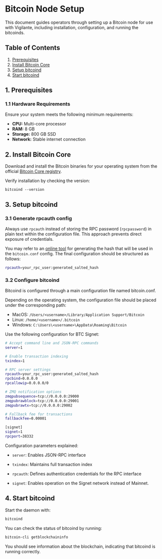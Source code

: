 # Bitcoin Node Setup

This document guides operators through setting up a Bitcoin node for use with Vigilante, including installation, configuration, and running the bitcoinds.

## Table of Contents

1. [Prerequisites](#1-prerequisites)
2. [Install Bitcoin Core](#2-install-bitcoin-core)
3. [Setup bitcoind](#3-setup-bitcoind)
4. [Start bitcoind](#4-start-bitcoind)

## 1. Prerequisites

### 1.1 Hardware Requirements

Ensure your system meets the following minimum requirements:

* **CPU:** Multi-core processor
* **RAM:** 8 GB
* **Storage:** 800 GB SSD
* **Network:** Stable internet connection

## 2. Install Bitcoin Core

Download and install the Bitcoin binaries for your operating system from the official [Bitcoin Core registry](https://bitcoincore.org/bin/bitcoin-core-26.0/).

Verify installation by checking the version:

```shell
bitcoind --version
```

## 3. Setup bitcoind

### 3.1 Generate rpcauth config

Always use `rpcauth` instead of storing the RPC password (`rpcpassword`) in plain
text within the configuration file.
This approach prevents direct exposure of credentials.

You may refer to an [online tool](https://jlopp.github.io/bitcoin-core-rpc-auth-generator/)
for generating the hash that will be used in the `bitcoin.conf` config.
The final configuration should be structured as follows:

```bash
rpcauth=your_rpc_user:generated_salted_hash
```

### 3.2 Configure bitcoind

Bitcoind is configured through a main configuration file named bitcoin.conf.

Depending on the operating system, the configuration file should be placed
under the corresponding path:

* MacOS: `/Users/<username>/Library/Application Support/Bitcoin`
* Linux: `/home/<username>/.bitcoin`
* Windows: `C:\Users\<username>\AppData\Roaming\Bitcoin`

Use the following configuration for BTC Signet:

```bash
# Accept command line and JSON-RPC commands
server=1

# Enable transaction indexing
txindex=1

# RPC server settings
rpcauth=your_rpc_user:generated_salted_hash
rpcbind=0.0.0.0
rpcallowip=0.0.0.0/0

# ZMQ notification options
zmqpubsequence=tcp://0.0.0.0:29000
zmqpubrawblock=tcp://0.0.0.0:29001
zmqpubrawtx=tcp://0.0.0.0:29002

# Fallback fee for transactions
fallbackfee=0.00001

[signet]
signet=1
rpcport=38332
```

Configuration parameters explained:

* `server`: Enables JSON-RPC interface

* `txindex`: Maintains full transaction index

* `rpcauth`: Defines authentication credentials for the RPC interface

* `signet`: Enables operation on the Signet network instead of Mainnet.

## 4. Start bitcoind

Start the daemon with:

```bash
bitcoind
```

You can check the status of bitcoind by running:

```bash
bitcoin-cli getblockchaininfo
```

You should see information about the blockchain, indicating that bitcoind is running correctly.
